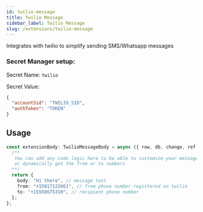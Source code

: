 ```yaml
---
id: twilio-message
title: Twilio Message
sidebar_label: Twilio Message
slug: /extensions/twilio-message
---
```


Integrates with twilio to simplify sending SMS/Whatsapp messages

### Secret Manager setup:

Secret Name: `twilio`

Secret Value:

```json
{
  "accountSid": "TWILIO_SID",
  "authToken": "TOKEN"
}
```

## Usage

```typescript
const extensionBody: TwilioMessageBody = async ({ row, db, change, ref }) => {
  /**
   You can add any code logic here to be able to customize your message
   or dynamically get the from or to numbers
  **/
  return {
    body: "Hi there", // message text
    from: "+15017122661", // from phone number registered on twilio
    to: "+15558675310", // recipient phone number
  };
};
```
